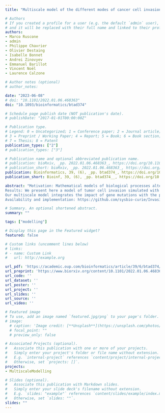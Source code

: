 ```yaml
---
title: "Multiscale model of the different modes of cancer cell invasion"

# Authors
# If you created a profile for a user (e.g. the default `admin` user), write the username (folder name) here 
# and it will be replaced with their full name and linked to their profile.
authors:
- Marco Ruscone
- admin
- Philippe Chavrier
- Olivier Destaing
- Isabelle Bonnet
- Andrei Zinovyev
- Emmanuel Barillot
- Vincent Noël
- Laurence Calzone

# Author notes (optional)
# author_notes:

date: "2023-06-08"
# doi: "10.1101/2022.01.06.468363"
doi: "10.1093/bioinformatics/btad374"

# Schedule page publish date (NOT publication's date).
# publishDate: "2017-01-01T00:00:00Z"

# Publication type.
# Legend: 0 = Uncategorized; 1 = Conference paper; 2 = Journal article;
# 3 = Preprint / Working Paper; 4 = Report; 5 = Book; 6 = Book section;
# 7 = Thesis; 8 = Patent
publication_types: ["2"]
# publication_types: ["3"]

# Publication name and optional abbreviated publication name.
# publication: bioRxiv, _pp. 2022.01.06.468363_, https://doi.org/10.1101/2022.01.06.468363
# publication_short: bioRxiv, _pp. 2022.01.06.468363_, https://doi.org/10.1101/2022.01.06.468363
publication: Bioinformatics, 39, (6), _pp. btad374_, https://doi.org/10.1093/bioinformatics/btad374
publication_short: Bioinf, 39, (6), _pp. btad374__, https://doi.org/10.1093/bioinformatics/btad374

abstract: "Motivation: Mathematical models of biological processes altered in cancer are built using the knowledge of complex networks of signaling pathways, detailing the molecular regulations inside different cell types, such as tumor cells, immune and other stromal cells. If these models mainly focus on intracellular information, they often omit a description of the spatial organization among cells and their interactions, and with the tumoral microenvironment.
Results: We present here a model of tumor cell invasion simulated with PhysiBoSS, a multiscale framework, which combines agent-based modeling and continuous time Markov processes applied on Boolean network models. With this model, we aim to study the different modes of cell migration and to predict means to block it by considering not only spatial information obtained from the agent-based simulation but also intracellular regulation obtained from the Boolean model.
Our multiscale model integrates the impact of gene mutations with the perturbation of the environmental conditions and allows the visualization of the results with 2D and 3D representations. The model successfully reproduces single and collective migration processes and is validated on published experiments on cell invasion. In silico experiments are suggested to search for possible targets that can block the more invasive tumoral phenotypes.
Availability and implementation: https://github.com/sysbio-curie/Invasion_model_PhysiBoSS."

# Summary. An optional shortened abstract.
summary: ""

tags: ["modelling"]

# Display this page in the Featured widget?
featured: false

# Custom links (uncomment lines below)
# links:
# - name: Custom Link
#   url: http://example.org

url_pdf: 'https://academic.oup.com/bioinformatics/article/39/6/btad374/7192171'
url_preprint: 'https://www.biorxiv.org/content/10.1101/2022.01.06.468363v1'
url_code: ''
url_dataset: ''
url_poster: ''
url_project: ''
url_slides: ''
url_source: ''
url_video: ''

# Featured image
# To use, add an image named `featured.jpg/png` to your page's folder. 
# image:
  # caption: 'Image credit: [**Unsplash**](https://unsplash.com/photos/pLCdAaMFLTE)'
  # focal_point: ""
  # preview_only: false

# Associated Projects (optional).
#   Associate this publication with one or more of your projects.
#   Simply enter your project's folder or file name without extension.
#   E.g. `internal-project` references `content/project/internal-project/index.md`.
#   Otherwise, set `projects: []`.
projects:
- MultiscaleModelling

# Slides (optional).
#   Associate this publication with Markdown slides.
#   Simply enter your slide deck's filename without extension.
#   E.g. `slides: "example"` references `content/slides/example/index.md`.
#   Otherwise, set `slides: ""`.
slides: ""
---
```


<!-- {{% callout note %}}
Click the *Cite* button above to demo the feature to enable visitors to import publication metadata into their reference management software.
{{% /callout %}}

{{% callout note %}}
Create your slides in Markdown - click the *Slides* button to check out the example.
{{% /callout %}}

Supplementary notes can be added here, including [code, math, and images](https://wowchemy.com/docs/writing-markdown-latex/). -->

